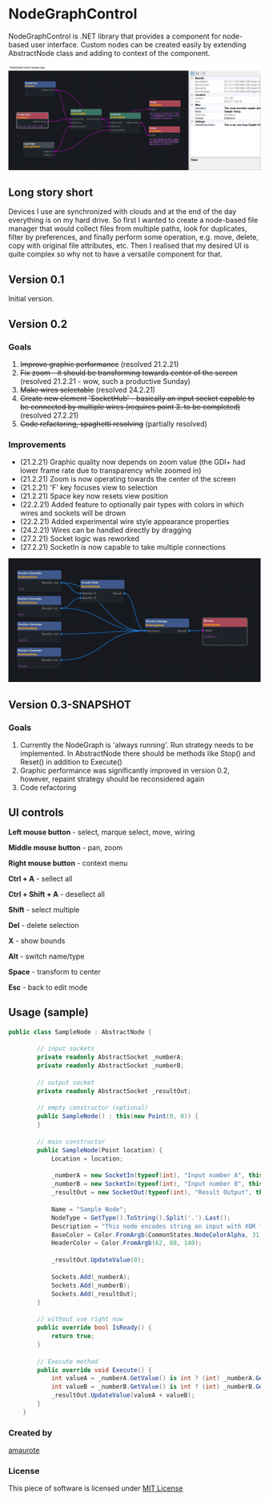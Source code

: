 # NodeGraphControl

NodeGraphControl is .NET library that provides a component for node-based user interface. Custom nodes can be created easily by extending AbstractNode class and adding to context of the component.

![Screenshot of sample use of NodeGraphControl](res/sample_use.PNG)

## Long story short

Devices I use are synchronized with clouds and at the end of the day everything is on my hard drive. So first I wanted to create a node-based file manager that would collect files from multiple paths, look for duplicates, filter by preferences, and finally perform some operation, e.g. move, delete, copy with original file attributes, etc. Then I realised that my desired UI is quite complex so why not to have a versatile component for that.

## Version 0.1

Initial version.

## Version 0.2

### Goals

1. ~~Improve graphic performance~~ (resolved 21.2.21)
2. ~~Fix zoom - it should be transforming towards center of the screen~~ (resolved 21.2.21 - wow, such a productive Sunday)
3. ~~Make wires selectable~~ (resolved 24.2.21)
4. ~~Create new element 'SocketHub' - basically an input socket capable to be connected by multiple wires (requires point 3. to be completed)~~ (resolved 27.2.21)
5. ~~Code refactoring, spaghetti resolving~~ (partially resolved)

### Improvements

* (21.2.21) Graphic quality now depends on zoom value (the GDI+ had lower frame rate due to transparency while zoomed in)
* (21.2.21) Zoom is now operating towards the center of the screen
* (21.2.21) 'F' key focuses view to selection
* (21.2.21) Space key now resets view position
* (22.2.21) Added feature to optionally pair types with colors in which wires and sockets will be drown
* (22.2.21) Added experimental wire style appearance properties
* (24.2.21) Wires can be handled directly by dragging
* (27.2.21) Socket logic was reworked
* (27.2.21) SocketIn is now capable to take multiple connections

![Screenshot of sample use of NodeGraphControl](res/sample_use2.PNG)

## Version 0.3-SNAPSHOT

### Goals
1. Currently the NodeGraph is 'always running'. Run strategy needs to be implemented. In AbstractNode there should be methods like Stop() and Reset() in addition to Execute()
2. Graphic performance was significantly improved in version 0.2, however, repaint strategy should be reconsidered again
3. Code refactoring

## UI controls

**Left mouse button** - select, marque select, move, wiring

**Middle mouse button** - pan, zoom

**Right mouse button** - context menu

**Ctrl + A** - sellect all

**Ctrl + Shift + A** - desellect all

**Shift** - select multiple

**Del** - delete selection

**X** - show bounds

**Alt** - switch name/type

**Space** - transform to center

**Esc** - back to edit mode

## Usage (sample)
```cs
public class SampleNode : AbstractNode {
        
        // input sockets
        private readonly AbstractSocket _numberA;
        private readonly AbstractSocket _numberB;
        
        // output socket
        private readonly AbstractSocket _resultOut;
        
        // empty constructor (optional)
        public SampleNode() : this(new Point(0, 0)) {
        }

        // main constructor
        public SampleNode(Point location) {
            Location = location;

            _numberA = new SocketIn(typeof(int), "Input number A", this);
            _numberB = new SocketIn(typeof(int), "Input number B", this);
            _resultOut = new SocketOut(typeof(int), "Result Output", this);

            Name = "Sample Node";
            NodeType = GetType().ToString().Split('.').Last();
            Description = "This node encodes string on input with XOR function.";
            BaseColor = Color.FromArgb(CommonStates.NodeColorAlpha, 31, 36, 42);
            HeaderColor = Color.FromArgb(62, 88, 140);

            _resultOut.UpdateValue(0);

            Sockets.Add(_numberA);
            Sockets.Add(_numberB);
            Sockets.Add(_resultOut);
        }
        
        // without use right now
        public override bool IsReady() {
            return true;
        }

        // Execute method
        public override void Execute() {
            int valueA = _numberA.GetValue() is int ? (int) _numberA.GetValue() : 0;
            int valueB = _numberB.GetValue() is int ? (int) _numberB.GetValue() : 0;
            _resultOut.UpdateValue(valueA + valueB);
        }
    }
```

### Created by
[amaurote](https://www.linkedin.com/in/tomas-borik-83032587/)

### License

This piece of software is licensed under [MIT License](../master/LICENSE)
